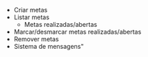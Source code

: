 - Criar metas
- Listar metas
    - Metas realizadas/abertas
- Marcar/desmarcar metas realizadas/abertas
- Remover metas
- Sistema de mensagens"